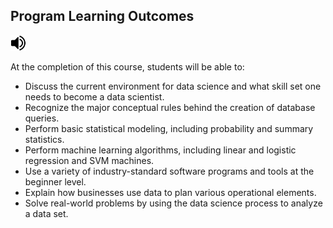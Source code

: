 ## Program Learning Outcomes

<a href="https://drgjguerrero.github.io/ds210-syllabus/#/audio5.html"> 
      <img alt="Sound" src="./Web/sound.svg" height="25">
  </a>

  
At the completion of this course, students will be able to:
<ul>
<li>Discuss the current environment for data science and what skill set one needs to become a data scientist.</li>
<li>Recognize the major conceptual rules behind the creation of database queries.</li>
<li>Perform basic statistical modeling, including probability and summary statistics.</li>
<li>Perform machine learning algorithms, including linear and logistic regression and SVM machines.</li>
<li>Use a variety of industry-standard software programs and tools at the beginner level.</li>
<li>Explain how businesses use data to plan various operational elements.</li>
<li>Solve real-world problems by using the data science process to analyze a data set.</li>
</ul>


